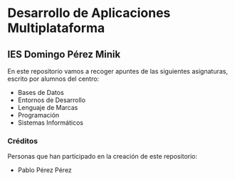 # Desarrollo de Aplicaciones Multiplataforma

## IES Domingo Pérez Minik

En este repositorio vamos a recoger apuntes de las siguientes asignaturas, escrito por alumnos del centro:

* Bases de Datos
* Entornos de Desarrollo
* Lenguaje de Marcas
* Programación
* Sistemas Informáticos

### Créditos

Personas que han participado en la creación de este repositorio:

* Pablo Pérez Pérez

